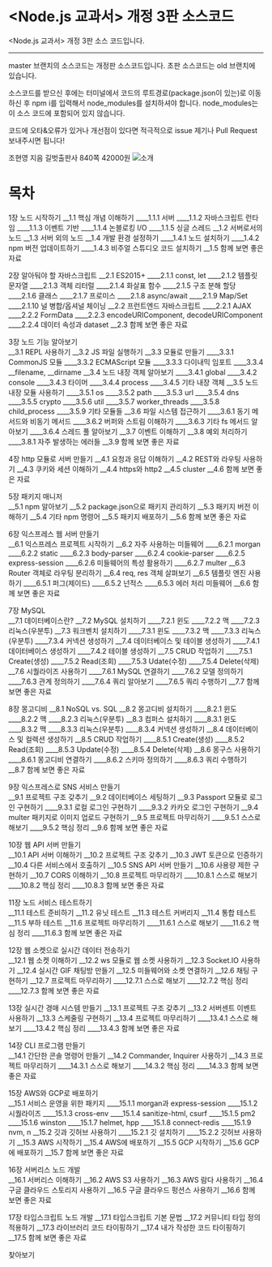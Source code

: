 # <Node.js 교과서> 개정 3판 소스코드

<Node.js 교과서> 개정 3판 소스 코드입니다.

---

master 브랜치의 소스코드는 개정판 소스코드입니다. 초판 소스코드는 old 브랜치에 있습니다.

소스코드를 받으신 후에는 터미널에서 코드의 루트경로(package.json이 있는)로 이동하신 후 npm i를 입력해서 node_modules를 설치하셔야 합니다. node_modules는 이 소스 코드에 포함되어 있지 않습니다.

코드에 오타&오류가 있거나 개선점이 있다면 적극적으로 issue 제기나 Pull Request 보내주시면 됩니다!

조현영 지음 길벗출판사 840쪽 42000원
![소개](http://image.yes24.com/momo/TopCate4045/MidCate007/404461732.jpg)

# 목차
1장 노드 시작하기
__1.1 핵심 개념 이해하기
____1.1.1 서버
____1.1.2 자바스크립트 런타임 
____1.1.3 이벤트 기반
____1.1.4 논블로킹 I/O 
____1.1.5 싱글 스레드 
__1.2 서버로서의 노드 
__1.3 서버 외의 노드 
__1.4 개발 환경 설정하기 
____1.4.1 노드 설치하기 
____1.4.2 npm 버전 업데이트하기 
____1.4.3 비주얼 스튜디오 코드 설치하기 
__1.5 함께 보면 좋은 자료 

2장 알아둬야 할 자바스크립트 
__2.1 ES2015+ 
____2.1.1 const, let 
____2.1.2 템플릿 문자열 
____2.1.3 객체 리터럴 
____2.1.4 화살표 함수 
____2.1.5 구조 분해 할당 
____2.1.6 클래스 
____2.1.7 프로미스 
____2.1.8 async/await 
____2.1.9 Map/Set 
____2.1.10 널 병합/옵셔널 체이닝 
__2.2 프런트엔드 자바스크립트 
____2.2.1 AJAX 
____2.2.2 FormData 
____2.2.3 encodeURIComponent, decodeURIComponent 
____2.2.4 데이터 속성과 dataset 
__2.3 함께 보면 좋은 자료 

3장 노드 기능 알아보기  
__3.1 REPL 사용하기 
__3.2 JS 파일 실행하기 
__3.3 모듈로 만들기 
____3.3.1 CommonJS 모듈 
____3.3.2 ECMAScript 모듈 
____3.3.3 다이내믹 임포트 
____3.3.4 __filename, __dirname 
__3.4 노드 내장 객체 알아보기 
____3.4.1 global 
____3.4.2 console 
____3.4.3 타이머 
____3.4.4 process 
____3.4.5 기타 내장 객체 
__3.5 노드 내장 모듈 사용하기 
____3.5.1 os 
____3.5.2 path 
____3.5.3 url 
____3.5.4 dns 
____3.5.5 crypto 
____3.5.6 util 
____3.5.7 worker_threads 
____3.5.8 child_process 
____3.5.9 기타 모듈들 
__3.6 파일 시스템 접근하기 
____3.6.1 동기 메서드와 비동기 메서드 
____3.6.2 버퍼와 스트림 이해하기 
____3.6.3 기타 fs 메서드 알아보기 
____3.6.4 스레드 풀 알아보기 
__3.7 이벤트 이해하기 
__3.8 예외 처리하기 
____3.8.1 자주 발생하는 에러들 
__3.9 함께 보면 좋은 자료 

4장 http 모듈로 서버 만들기 
__4.1 요청과 응답 이해하기 
__4.2 REST와 라우팅 사용하기 
__4.3 쿠키와 세션 이해하기 
__4.4 https와 http2 
__4.5 cluster 
__4.6 함께 보면 좋은 자료 

5장 패키지 매니저  
__5.1 npm 알아보기 
__5.2 package.json으로 패키지 관리하기 
__5.3 패키지 버전 이해하기 
__5.4 기타 npm 명령어 
__5.5 패키지 배포하기 
__5.6 함께 보면 좋은 자료 

6장 익스프레스 웹 서버 만들기  
__6.1 익스프레스 프로젝트 시작하기 
__6.2 자주 사용하는 미들웨어 
____6.2.1 morgan 
____6.2.2 static 
____6.2.3 body-parser 
____6.2.4 cookie-parser 
____6.2.5 express-session 
____6.2.6 미들웨어의 특성 활용하기 
____6.2.7 multer 
__6.3 Router 객체로 라우팅 분리하기 
__6.4 req, res 객체 살펴보기 
__6.5 템플릿 엔진 사용하기 
____6.5.1 퍼그(제이드) 
____6.5.2 넌적스 
____6.5.3 에러 처리 미들웨어 
__6.6 함께 보면 좋은 자료 

7장 MySQL  
__7.1 데이터베이스란? 
__7.2 MySQL 설치하기
____7.2.1 윈도 
____7.2.2 맥 
____7.2.3 리눅스(우분투) 
__7.3 워크벤치 설치하기 
____7.3.1 윈도 
____7.3.2 맥 
____7.3.3 리눅스(우분투) 
____7.3.4 커넥션 생성하기 
__7.4 데이터베이스 및 테이블 생성하기 
____7.4.1 데이터베이스 생성하기 
____7.4.2 테이블 생성하기 
__7.5 CRUD 작업하기 
____7.5.1 Create(생성) 
____7.5.2 Read(조회)
____7.5.3 Udate(수정) 
____7.5.4 Delete(삭제) 
__7.6 시퀄라이즈 사용하기 
____7.6.1 MySQL 연결하기 
____7.6.2 모델 정의하기 
____7.6.3 관계 정의하기 
____7.6.4 쿼리 알아보기 
____7.6.5 쿼리 수행하기 
__7.7 함께 보면 좋은 자료 

8장 몽고디비 
__8.1 NoSQL vs. SQL 
__8.2 몽고디비 설치하기 
____8.2.1 윈도 
____8.2.2 맥 
____8.2.3 리눅스(우분투) 
__8.3 컴퍼스 설치하기 
____8.3.1 윈도 
____8.3.2 맥 
____8.3.3 리눅스(우분투) 
____8.3.4 커넥션 생성하기 
__8.4 데이터베이스 및 컬렉션 생성하기 
__8.5 CRUD 작업하기 
____8.5.1 Create(생성) 
____8.5.2 Read(조회) 
____8.5.3 Update(수정) 
____8.5.4 Delete(삭제) 
__8.6 몽구스 사용하기 
____8.6.1 몽고디비 연결하기 
____8.6.2 스키마 정의하기 
____8.6.3 쿼리 수행하기 
__8.7 함께 보면 좋은 자료 

9장 익스프레스로 SNS 서비스 만들기  
__9.1 프로젝트 구조 갖추기 
__9.2 데이터베이스 세팅하기 
__9.3 Passport 모듈로 로그인 구현하기 
____9.3.1 로컬 로그인 구현하기 
____9.3.2 카카오 로그인 구현하기 
__9.4 multer 패키지로 이미지 업로드 구현하기 
__9.5 프로젝트 마무리하기 
____9.5.1 스스로 해보기
____9.5.2 핵심 정리 
__9.6 함께 보면 좋은 자료 

10장 웹 API 서버 만들기  
__10.1 API 서버 이해하기 
__10.2 프로젝트 구조 갖추기 
__10.3 JWT 토큰으로 인증하기
__10.4 다른 서비스에서 호출하기 
__10.5 SNS API 서버 만들기 
__10.6 사용량 제한 구현하기 
__10.7 CORS 이해하기 
__10.8 프로젝트 마무리하기 
____10.8.1 스스로 해보기 
____10.8.2 핵심 정리 
____10.8.3 함께 보면 좋은 자료 

11장 노드 서비스 테스트하기  
__11.1 테스트 준비하기 
__11.2 유닛 테스트 
__11.3 테스트 커버리지 
__11.4 통합 테스트 
__11.5 부하 테스트 
__11.6 프로젝트 마무리하기 
____11.6.1 스스로 해보기 
____11.6.2 핵심 정리 
____11.6.3 함께 보면 좋은 자료 

12장 웹 소켓으로 실시간 데이터 전송하기  
__12.1 웹 소켓 이해하기 
__12.2 ws 모듈로 웹 소켓 사용하기 
__12.3 Socket.IO 사용하기 
__12.4 실시간 GIF 채팅방 만들기 
__12.5 미들웨어와 소켓 연결하기 
__12.6 채팅 구현하기 
__12.7 프로젝트 마무리하기 
____12.7.1 스스로 해보기 
____12.7.2 핵심 정리 
____12.7.3 함께 보면 좋은 자료 

13장 실시간 경매 시스템 만들기 
__13.1 프로젝트 구조 갖추기 
__13.2 서버센트 이벤트 사용하기 
__13.3 스케줄링 구현하기 
__13.4 프로젝트 마무리하기 
____13.4.1 스스로 해보기 
____13.4.2 핵심 정리 
____13.4.3 함께 보면 좋은 자료 

14장 CLI 프로그램 만들기  
__14.1 간단한 콘솔 명령어 만들기 
__14.2 Commander, Inquirer 사용하기 
__14.3 프로젝트 마무리하기 
____14.3.1 스스로 해보기 
____14.3.2 핵심 정리 
____14.3.3 함께 보면 좋은 자료 

15장 AWS와 GCP로 배포하기  
__15.1 서비스 운영을 위한 패키지 
____15.1.1 morgan과 express-session 
____15.1.2 시퀄라이즈 
____15.1.3 cross-env 
____15.1.4 sanitize-html, csurf 
____15.1.5 pm2 
____15.1.6 winston 
____15.1.7 helmet, hpp 
____15.1.8 connect-redis 
____15.1.9 nvm, n 
__15.2 깃과 깃허브 사용하기 
____15.2.1 깃 설치하기 
____15.2.2 깃허브 사용하기 
__15.3 AWS 시작하기 
__15.4 AWS에 배포하기 
__15.5 GCP 시작하기 
__15.6 GCP에 배포하기 
__15.7 함께 보면 좋은 자료 

16장 서버리스 노드 개발  
__16.1 서버리스 이해하기 
__16.2 AWS S3 사용하기 
__16.3 AWS 람다 사용하기 
__16.4 구글 클라우드 스토리지 사용하기 
__16.5 구글 클라우드 펑션스 사용하기 
__16.6 함께 보면 좋은 자료 

17장 타입스크립트 노드 개발 
__17.1 타입스크립트 기본 문법 
__17.2 커뮤니티 타입 정의 적용하기 
__17.3 라이브러리 코드 타이핑하기 
__17.4 내가 작성한 코드 타이핑하기 
__17.5 함께 보면 좋은 자료 

찾아보기 
